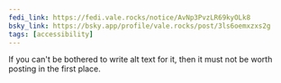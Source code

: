 ```yaml
---
fedi_link: https://fedi.vale.rocks/notice/AvNp3PvzLR69kyOLk8
bsky_link: https://bsky.app/profile/vale.rocks/post/3ls6oemxzxs2g
tags: [accessibility]
---
```


If you can't be bothered to write alt text for it, then it must not be worth posting in the first place.
